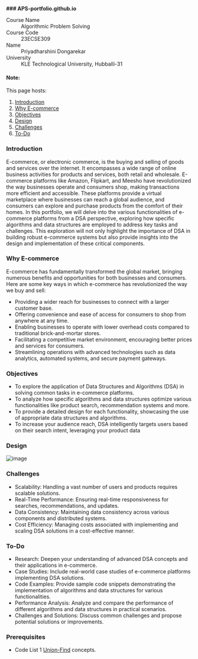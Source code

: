 **### APS-portfolio.github.io**
<dl>
<dt>Course Name</dt>
<dd>Algorithmic Problem Solving</dd>
<dt>Course Code</dt>
<dd>23ECSE309</dd>
<dt>Name</dt>
<dd>Priyadharshini Dongarekar</dd>
<dt>University</dt>
<dd>KLE Technological University, Hubballi-31</dd>
</dl>


#### Note:
This page hosts:

1. [Introduction](https://priyadharshinird.github.io/APS-portfolio.github.io/#introduction)
2. [Why E-commerce](https://priyadharshinird.github.io/APS-portfolio.github.io/#why-e-commerce)
3. [Objectives](https://priyadharshinird.github.io/APS-portfolio.github.io/#objectives)
4. [Design](https://priyadharshinird.github.io/APS-portfolio.github.io/#design)
5. [Challenges](https://priyadharshinird.github.io/APS-portfolio.github.io/#challenges)
6. [To-Do](https://priyadharshinird.github.io/APS-portfolio.github.io/#to-do)

### Introduction

E-commerce, or electronic commerce, is the buying and selling of goods and services over the internet. It encompasses a wide range of online business activities for products and services, both retail and wholesale. E-commerce platforms like Amazon, Flipkart, and Meesho have revolutionized the way businesses operate and consumers shop, making transactions more efficient and accessible. These platforms provide a virtual marketplace where businesses can reach a global audience, and consumers can explore and purchase products from the comfort of their homes.
In this portfolio, we will delve into the various functionalities of e-commerce platforms from a DSA perspective, exploring how specific algorithms and data structures are employed to address key tasks and challenges. This exploration will not only highlight the importance of DSA in building robust e-commerce systems but also provide insights into the design and implementation of these critical components.

### Why E-commerce

E-commerce has fundamentally transformed the global market, bringing numerous benefits and opportunities for both businesses and consumers. Here are some key ways in which e-commerce has revolutionized the way we buy and sell:
* Providing a wider reach for businesses to connect with a larger customer base.
* Offering convenience and ease of access for consumers to shop from anywhere at any time.
* Enabling businesses to operate with lower overhead costs compared to traditional brick-and-mortar stores.
* Facilitating a competitive market environment, encouraging better prices and services for consumers.
* Streamlining operations with advanced technologies such as data analytics, automated systems, and secure payment gateways.

### Objectives

* To explore the application of Data Structures and Algorithms (DSA) in solving common tasks in e-commerce platforms.
* To analyze how specific algorithms and data structures optimize various functionalities like product search, recommendation systems and more.
* To provide a detailed design for each functionality, showcasing the use of appropriate data structures and algorithms.
* To increase your audience reach, DSA intelligently targets users based on their search intent, leveraging your product data

### Design

![image](https://github.com/PriyadharshiniRD/APS-portfolio.github.io/assets/105196784/afccfb8a-b4ea-482e-9c1c-0bd6a2e2e81f)


### Challenges

* Scalability: Handling a vast number of users and products requires scalable solutions.
* Real-Time Performance: Ensuring real-time responsiveness for searches, recommendations, and updates.
* Data Consistency: Maintaining data consistency across various components and distributed systems.
* Cost Efficiency: Managing costs associated with implementing and scaling DSA solutions in a cost-effective manner.

### To-Do

* Research: Deepen your understanding of advanced DSA concepts and their applications in e-commerce.
* Case Studies: Include real-world case studies of e-commerce platforms implementing DSA solutions.
* Code Examples: Provide sample code snippets demonstrating the implementation of algorithms and data structures for various functionalities.
* Performance Analysis: Analyze and compare the performance of different algorithms and data structures in practical scenarios.
* Challenges and Solutions: Discuss common challenges and propose potential solutions or improvements.
  
### Prerequisites
* Code List 1 [Union-Find](https://github.com/prakashbh/day-today-codes/blob/master/10-union-find-basic.c) concepts.
